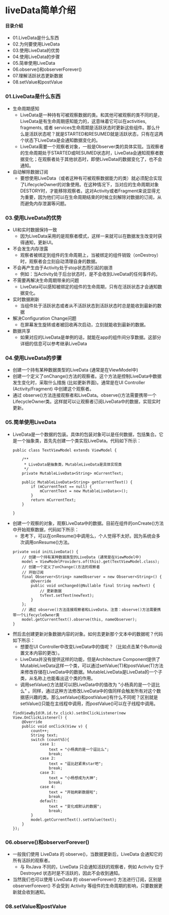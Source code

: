 # liveData简单介绍
#### 目录介绍
- 01.LiveData是什么东西
- 02.为何要使用LiveData
- 03.使用LiveData的优势
- 04.使用LiveData的步骤
- 05.简单使用LiveData
- 06.observe()和observerForever()
- 07.理解活跃状态更新数据
- 08.setValue和postValue



### 01.LiveData是什么东西
- 生命周期感知
    - LiveData是一种持有可被观察数据的类。和其他可被观察的类不同的是，LiveData是有生命周期感知能力的，这意味着它可以在activities, fragments, 或者 services生命周期是活跃状态时更新这些组件。那么什么是活跃状态呢？就是STARTED和RESUMED就是活跃状态，只有在这两个状态下LiveData是会通知数据变化的。
    - LiveData需要一个观察者对象，一般是Observer类的具体实现。当观察者的生命周期处于STARTED或RESUMED状态时，LiveData会通知观察者数据变化；在观察者处于其他状态时，即使LiveData的数据变化了，也不会通知。
- 自动解除数据订阅
    - 要想使用LiveData（或者这种有可被观察数据能力的类）就必须配合实现了LifecycleOwner的对象使用。在这种情况下，当对应的生命周期对象DESTORY时，才能移除观察者。这对Activity或者Fragment来说显得尤为重要，因为他们可以在生命周期结束的时候立刻解除对数据的订阅，从而避免内存泄漏等问题。



### 03.使用LiveData的优势
- UI和实时数据保持一致 
    - 因为LiveData采用的是观察者模式，这样一来就可以在数据发生改变时获得通知，更新UI。
- 不会发生内存泄露 
    - 观察者被绑定到组件的生命周期上，当被绑定的组件销毁（onDestroy）时，观察者会立刻自动清理自身的数据。
- 不会再产生由于Activity处于stop状态而引起的崩溃 
    - 例如：当Activity处于后台状态时，是不会收到LiveData的任何事件的。
- 不需要再解决生命周期带来的问题 
    - LiveData可以感知被绑定的组件的生命周期，只有在活跃状态才会通知数据变化。
- 实时数据刷新 
    - 当组件处于活跃状态或者从不活跃状态到活跃状态时总是能收到最新的数据
- 解决Configuration Change问题 
    - 在屏幕发生旋转或者被回收再次启动，立刻就能收到最新的数据。
- 数据共享 
    - 如果对应的LiveData是单例的话，就能在app的组件间分享数据。这部分详细的信息可以参考继承LiveData




### 04.使用LiveData的步骤
- 创建一个持有某种数据类型的LiveData (通常是在ViewModel中)
- 创建一个定义了onChange()方法的观察者。这个方法是控制LiveData中数据发生变化时，采取什么措施 (比如更新界面)。通常是在UI Controller (Activity/Fragment) 中创建这个观察者。
- 通过 observe()方法连接观察者和LiveData。observe()方法需要携带一个LifecycleOwner类。这样就可以让观察者订阅LiveData中的数据，实现实时更新。



### 05.简单使用LiveData
- LiveData是一个数据的包装。具体的包装对象可以是任何数据，包括集合。它是一个抽象类，首先先创建一个类实现LiveData。代码如下所示：
    ```
    public class TextViewModel extends ViewModel {
    
        /**
         * LiveData是抽象类，MutableLiveData是具体实现类
         */
        private MutableLiveData<String> mCurrentText;
    
        public MutableLiveData<String> getCurrentText() {
            if (mCurrentText == null) {
                mCurrentText = new MutableLiveData<>();
            }
            return mCurrentText;
        }
    
    }
    ```
- 创建一个观察的对象，观察LiveData中的数据。目前在组件的onCreate()方法中开始观察数据，代码如下所示：
    - 思考下，可以在onResume()中调用么，个人觉得不太好。因为系统会多次调用onResume()方法。
    ```
    private void initLiveData() {
        // 创建一个持有某种数据类型的LiveData (通常是在ViewModel中)
        model = ViewModelProviders.of(this).get(TextViewModel.class);
        // 创建一个定义了onChange()方法的观察者
        // 开始订阅
        final Observer<String> nameObserver = new Observer<String>() {
            @Override
            public void onChanged(@Nullable final String newText) {
                // 更新数据
                tvText.setText(newText);
            }
        };
        // 通过 observe()方法连接观察者和LiveData，注意：observe()方法需要携带一个LifecycleOwner类
        model.getCurrentText().observe(this, nameObserver);
    }
    ```
- 然后去创建更新对象数据内容的对象。如何去更新那个文本中的数据呢？代码如下所示：
    - 想要在UI Controller中改变LiveData中的值呢？（比如点击某个Button设置文本内容的更改）。
    - LiveData并没有提供这样的功能，但是Architecture Component提供了MutableLiveData这样一个类，可以通过setValue(T)和postValue(T)方法来修改存储在LiveData中的数据。MutableLiveData是LiveData的一个子类，从名称上也能看出这个类的作用。
    - 调用setValue()方法就可以把LiveData中的值改为 "小杨真的是一个逗比么" 。同样，通过这种方法修改LiveData中的值同样会触发所有对这个数据感兴趣的类。那么setValue()和postValue()有什么不同呢？区别就是setValue()只能在主线程中调用，而postValue()可以在子线程中调用。
    ```
    findViewById(R.id.tv_click).setOnClickListener(new View.OnClickListener() {
        @Override
        public void onClick(View v) {
            count++;
            String text;
            switch (count%5){
                case 1:
                    text = "小杨真的是一个逗比么";
                    break;
                case 2:
                    text = "逗比赶紧来star吧";
                    break;
                case 3:
                    text = "小杨想成为大神";
                    break;
                case 4:
                    text = "开始刷新数据啦";
                    break;
                default:
                    text = "变化成默认的数据";
                    break;
            }
            model.getCurrentText().setValue(text);
        }
    });
    ```


### 06.observe()和observerForever()
- 一般我们使用 LiveData 的 observe()，当数据更新后，LiveData 会通知它的所有活跃的观察者。
    - 与 RxJava 不同的，LiveData 只会通知活跃的观察者，例如 Activity 位于 Destroyed 状态时是不活跃的，因此不会收到通知。
- 当然我们也可以使用 LiveData 的 observerForever() 方法进行订阅，区别是 observerForever() 不会受到 Activity 等组件的生命周期的影响，只要数据更新就会收到通知。



### 08.setValue和postValue















